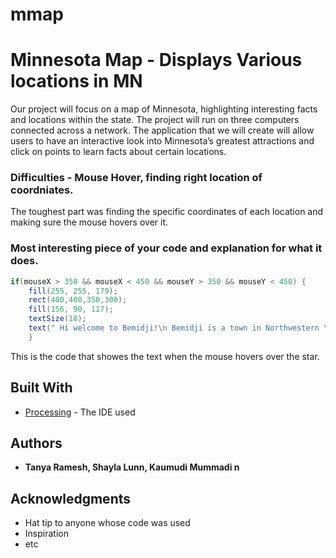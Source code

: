# mmap

# Minnesota Map - Displays Various locations in MN

Our project will focus on a map of Minnesota, highlighting interesting facts and locations within the state. The project will run on three computers connected across a network. The application that we will create will allow users to have an interactive look into Minnesota’s greatest attractions and click on points to learn facts about certain locations. 



### Difficulties - Mouse Hover, finding right location of coordniates.

The toughest part was finding the specific coordinates of each location and making sure the mouse hovers over it. 

### Most interesting piece of your code and explanation for what it does.

```Java
if(mouseX > 350 && mouseX < 450 && mouseY > 350 && mouseY < 450) {
    fill(255, 255, 179);
    rect(400,400,350,300);
    fill(156, 90, 117);
    textSize(18);
    text(" Hi welcome to Bemidji!\n Bemidji is a town in Northwestern \n Minnesota,famous for it’s roadside  \n monument \n of Paul Bunyan and Babe the Blue Ox.", 410,430);
    }
```
This is the code that showes the text when the mouse hovers over the star. 
## Built With

* [Processing](https://processing.org/) - The IDE used

## Authors

* **Tanya Ramesh, Shayla Lunn, Kaumudi Mummadi n** 


## Acknowledgments

* Hat tip to anyone whose code was used
* Inspiration
* etc
